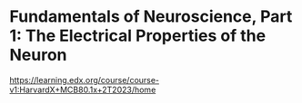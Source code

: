 # Fundamentals of Neuroscience, Part 1: The Electrical Properties of the Neuron

https://learning.edx.org/course/course-v1:HarvardX+MCB80.1x+2T2023/home
